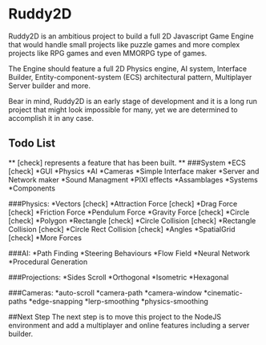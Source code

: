 # Ruddy2D
Ruddy2D is an ambitious project to build a full 2D Javascript Game Engine that would handle small projects like puzzle games and more complex projects like RPG games and even MMORPG type of games.

The Engine should feature a full 2D Physics engine, AI system, Interface Builder, Entity-component-system (ECS) architectural pattern, Multiplayer Server builder and more.

Bear in mind, Ruddy2D is an early stage of development and it is a long run project that might look impossible for many, yet we are determined to accomplish it in any case.

## Todo List
** [check] represents a feature that has been built. **
###System
	*ECS [check]
	*GUI
	*Physics
	*AI
	*Cameras
	*Simple Interface maker
	*Server and Network maker
	*Sound Managment
	*PIXI effects
	*Assamblages
	*Systems
	*Components

###Physics:
	*Vectors [check]
	*Attraction Force [check]
	*Drag Force [check]
	*Friction Force
	*Pendulum Force
	*Gravity Force [check]
	*Circle [check]
	*Polygon
	*Rectangle [check]
	*Circle Collision [check]
	*Rectangle Collision [check]
	*Circle Rect Collision [check]
	*Angles
	*SpatialGrid [check]
	*More Forces

###AI:
	*Path Finding
	*Steering Behaviours
	*Flow Field
	*Neural Network
	*Procedural Generation
	
###Projections:
	*Sides Scroll
	*Orthogonal
	*Isometric
	*Hexagonal

###Cameras:
	*auto-scroll
	*camera-path
	*camera-window
	*cinematic-paths
	*edge-snapping
	*lerp-smoothing
	*physics-smoothing
 
 ##Next Step
The next step is to move this project to the NodeJS environment and add a multiplayer and online features including a server builder.
